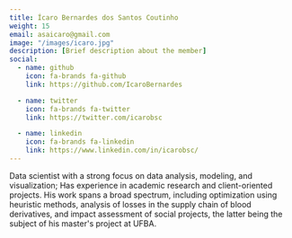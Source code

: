 ```yaml
---
title: Ícaro Bernardes dos Santos Coutinho
weight: 15
email: asaicaro@gmail.com
image: "/images/icaro.jpg"
description: [Brief description about the member]
social:
  - name: github
    icon: fa-brands fa-github
    link: https://github.com/IcaroBernardes

  - name: twitter
    icon: fa-brands fa-twitter
    link: https://twitter.com/icarobsc

  - name: linkedin
    icon: fa-brands fa-linkedin
    link: https://www.linkedin.com/in/icarobsc/
---
```


Data scientist with a strong focus on data analysis, modeling, and visualization; Has experience in academic research and client-oriented projects. His work spans a broad spectrum, including optimization using heuristic methods, analysis of losses in the supply chain of blood derivatives, and impact assessment of social projects, the latter being the subject of his master's project at UFBA.
